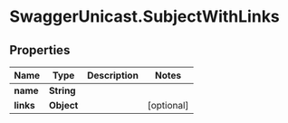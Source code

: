 # SwaggerUnicast.SubjectWithLinks

## Properties

Name | Type | Description | Notes
------------ | ------------- | ------------- | -------------
**name** | **String** |  | 
**links** | **Object** |  | [optional] 


